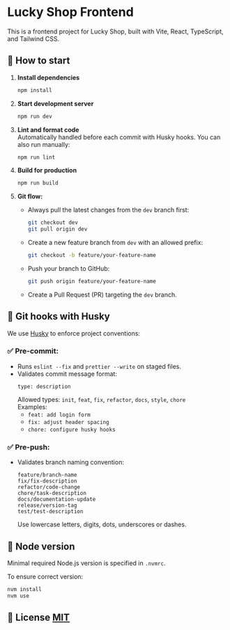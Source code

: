 # Lucky Shop Frontend

This is a frontend project for Lucky Shop, built with Vite, React, TypeScript, and Tailwind CSS.

## 🚀 How to start

1. **Install dependencies**

   ```bash
   npm install
   ```

2. **Start development server**

   ```bash
   npm run dev
   ```

3. **Lint and format code**  
   Automatically handled before each commit with Husky hooks. You can also run manually:

   ```bash
   npm run lint
   ```

4. **Build for production**
   ```bash
   npm run build
   ```

5. **Git flow:**

   - Always pull the latest changes from the `dev` branch first:

     ```bash
     git checkout dev
     git pull origin dev
     ```

   - Create a new feature branch from `dev` with an allowed prefix:

     ```bash
     git checkout -b feature/your-feature-name
     ```

   - Push your branch to GitHub:

     ```bash
     git push origin feature/your-feature-name
     ```

   - Create a Pull Request (PR) targeting the `dev` branch.

## 🧪 Git hooks with Husky

We use [Husky](https://typicode.github.io/husky/#/) to enforce project conventions:

### ✅ Pre-commit:

- Runs `eslint --fix` and `prettier --write` on staged files.
- Validates commit message format:
  ```
  type: description
  ```
  Allowed types: `init`, `feat`, `fix`, `refactor`, `docs`, `style`, `chore`  
  Examples:
  - `feat: add login form`
  - `fix: adjust header spacing`
  - `chore: configure husky hooks`

### ✅ Pre-push:

- Validates branch naming convention:
  ```
  feature/branch-name
  fix/fix-description
  refactor/code-change
  chore/task-description
  docs/documentation-update
  release/version-tag
  test/test-description
  ```
  Use lowercase letters, digits, dots, underscores or dashes.

## 📘 Node version

Minimal required Node.js version is specified in `.nvmrc`.

To ensure correct version:

```bash
nvm install
nvm use
```

## 📄 License [MIT](./LICENSE)
